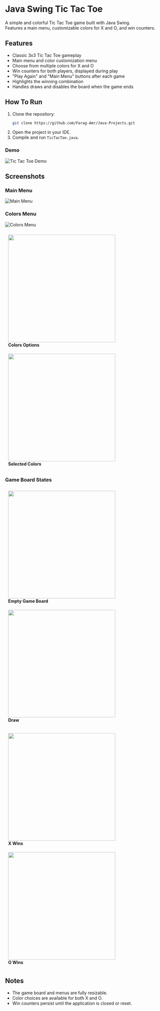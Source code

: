 <h1>Java Swing Tic Tac Toe</h1>

A simple and colorful Tic Tac Toe game built with Java Swing.  
Features a main menu, customizable colors for X and O, and win counters.

<h2>Features</h2>

- Classic 3x3 Tic Tac Toe gameplay
- Main menu and color customization menu
- Choose from multiple colors for X and O
- Win counters for both players, displayed during play
- "Play Again" and "Main Menu" buttons after each game
- Highlights the winning combination
- Handles draws and disables the board when the game ends

<h2>How To Run</h2>

1. Clone the repository:
   ```sh
   git clone https://github.com/Farag-Amr/Java-Projects.git
   ```
2. Open the project in your IDE.
3. Compile and run `TicTacToe.java`.

<h3>Demo</h3>

![Tic Tac Toe Demo](Images/TicTacToe-Demo.gif)

<h2>Screenshots</h2>

<h3>Main Menu</h3>

![Main Menu](Images/Main-Menu.png)

<h3>Colors Menu</h3>

![Colors Menu](Images/Colors-Menu.png)

<p float="left" align="center">
  <figure style="display:inline-block; margin:10px;">
    <img src="Images/Colors-Menu-Options.png" width="350"/>
    <figcaption><b>Colors Options</b></figcaption>
  </figure>
  <figure style="display:inline-block; margin:10px;">
    <img src="Images/Colors-Menu-Selected.png" width="350"/>
    <figcaption><b>Selected Colors</b></figcaption>
  </figure>
</p>

<h3>Game Board States</h3>

<p float="left" align="center">
  <figure style="display:inline-block; margin:10px;">
    <img src="Images/GameBoard-Empty.png" width="350"/>
    <figcaption><b>Empty Game Board</b></figcaption>
  </figure>
  <figure style="display:inline-block; margin:10px;">
    <img src="Images/GameBoard-Draw.png" width="350"/>
    <figcaption><b>Draw</b></figcaption>
  </figure>
</p>

<p float="left" align="center">
  <figure style="display:inline-block; margin:10px;">
    <img src="Images/GameBoard-X-Wins.png" width="350"/>
    <figcaption><b>X Wins</b></figcaption>
  </figure>
  <figure style="display:inline-block; margin:10px;">
    <img src="Images/GameBoard-O-Wins.png" width="350"/>
    <figcaption><b>O Wins</b></figcaption>
  </figure>
</p>

## Notes

- The game board and menus are fully resizable.
- Color choices are available for both X and O.
- Win counters persist until the application is closed or reset.
